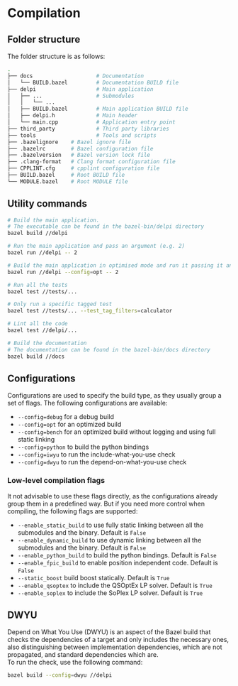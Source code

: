 # Compilation

## Folder structure

The folder structure is as follows:

```bash
.
├── docs                    # Documentation
│   └── BUILD.bazel         # Documentation BUILD file
├── delpi                   # Main application
│   ├── ...                 # Submodules
│   │   └── ...
│   ├── BUILD.bazel         # Main application BUILD file
│   ├── delpi.h             # Main header
│   └── main.cpp            # Application entry point
├── third_party             # Third party libraries
├── tools                   # Tools and scripts
├── .bazelignore    # Bazel ignore file
├── .bazelrc        # Bazel configuration file
├── .bazelversion   # Bazel version lock file
├── .clang-format   # Clang format configuration file
├── CPPLINT.cfg     # cpplint configuration file
├── BUILD.bazel     # Root BUILD file
└── MODULE.bazel    # Root MODULE file
```

## Utility commands

```bash
# Build the main application.
# The executable can be found in the bazel-bin/delpi directory
bazel build //delpi
```

```bash
# Run the main application and pass an argument (e.g. 2)
bazel run //delpi -- 2
```

```bash
# Build the main application in optimised mode and run it passing it an argument (e.g. 2)
bazel run //delpi --config=opt -- 2
```

```bash
# Run all the tests
bazel test //tests/...
```

```bash
# Only run a specific tagged test
bazel test //tests/... --test_tag_filters=calculator
```

```bash
# Lint all the code
bazel test //delpi/...
```

```bash
# Build the documentation
# The documentation can be found in the bazel-bin/docs directory
bazel build //docs
```

## Configurations

Configurations are used to specify the build type, as they usually group a set of flags.
The following configurations are available:

- `--config=debug` for a debug build
- `--config=opt` for an optimized build
- `--config=bench` for an optimized build without logging and using full static linking
- `--config=python` to build the python bindings
- `--config=iwyu` to run the include-what-you-use check
- `--config=dwyu` to run the depend-on-what-you-use check

### Low-level compilation flags

It not advisable to use these flags directly, as the configurations already group them in a predefined way.
But if you need more control when compiling, the following flags are supported:

- `--enable_static_build` to use fully static linking between all the submodules and the binary. Default is `False`
- `--enable_dynamic_build` to use dynamic linking between all the submodules and the binary. Default is `False`
- `--enable_python_build` to build the python bindings. Default is `False`
- `--enable_fpic_build` to enable position independent code. Default is `False`
- `--static_boost` build boost statically. Default is `True`
- `--enable_qsoptex` to include the QSOptEx LP solver. Default is `True`
- `--enable_soplex` to include the SoPlex LP solver. Default is `True`

## DWYU

Depend on What You Use (DWYU) is an aspect of the Bazel build that checks the dependencies of a target and only includes the necessary ones, also distinguishing between implementation dependencies, which are not propagated, and standard dependencies which are.  
To run the check, use the following command:

```bash
bazel build --config=dwyu //delpi
```
